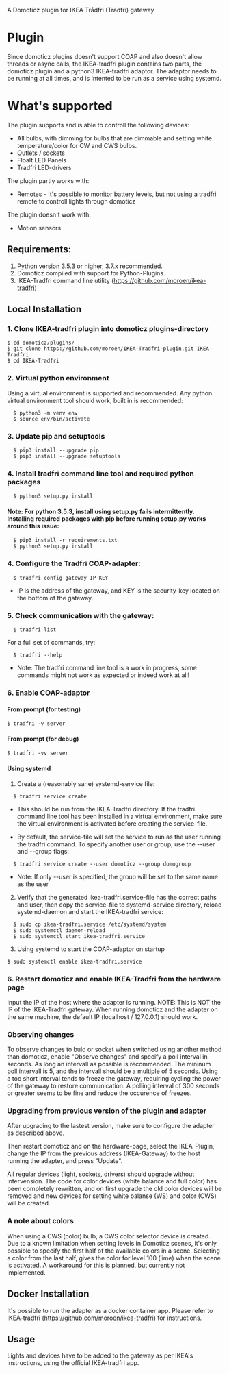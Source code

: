 A Domoticz plugin for IKEA Trådfri (Tradfri) gateway

# Plugin

Since domoticz plugins doesn't support COAP and also doesn't allow threads or async calls, the IKEA-tradfri plugin contains two parts, the domoticz plugin and a python3 IKEA-tradfri adaptor. The adaptor needs to be running at all times, and is intented to be run as a service using systemd.

# What's supported
The plugin supports and is able to controll the following devices:
- All bulbs, with dimming for bulbs that are dimmable and setting white temperature/color for CW and CWS bulbs.
- Outlets / sockets
- Floalt LED Panels
- Tradfri LED-drivers

The plugin partly works with:
- Remotes - It's possible to monitor battery levels, but not using a tradfri remote to controll lights through domoticz

The plugin doesn't work with:
- Motion sensors


## Requirements:
1. Python version 3.5.3 or higher, 3.7.x recommended. 
2. Domoticz compiled with support for Python-Plugins. 
3. IKEA-Tradfri command line utility (https://github.com/moroen/ikea-tradfri)


## Local Installation
### 1. Clone IKEA-tradfri plugin into domoticz plugins-directory
```
$ cd domoticz/plugins/
$ git clone https://github.com/moroen/IKEA-Tradfri-plugin.git IKEA-Tradfri
$ cd IKEA-Tradfri
```

### 2. Virtual python environment
Using a virtual environment is supported and recommended. Any python virtual environment tool should work, built in is recommended:
```shell
  $ python3 -m venv env
  $ source env/bin/activate
```

### 3. Update pip and setuptools
```shell
  $ pip3 install --upgrade pip
  $ pip3 install --upgrade setuptools
```

### 4. Install tradfri command line tool and required python packages
```shell
  $ python3 setup.py install
```
#### Note: For python 3.5.3, install using setup.py fails intermittently. Installing required packages with pip before running setup.py works around this issue:
```shell
  $ pip3 install -r requirements.txt
  $ python3 setup.py install
```

### 4. Configure the Tradfri COAP-adapter: 
```shell
  $ tradfri config gateway IP KEY
```
  * IP is the address of the gateway, and KEY is the security-key located on the bottom of the gateway.

### 5. Check communication with the gateway:
```shell
  $ tradfri list
```
For a full set of commands, try:
```shell
  $ tradfri --help
```
  * Note: The tradfri command line tool is a work in progress, some commands might not work as expected or indeed work at all!

### 6. Enable COAP-adaptor

#### From prompt (for testing)
```shell
$ tradfri -v server
```

#### From prompt (for debug)
```shell
$ tradfri -vv server
```

#### Using systemd
1. Create a (reasonably sane) systemd-service file:
```shell
  $ tradfri service create
```
   - This should be run from the IKEA-Tradfri directory. If the tradfri command line tool has been installed in a virtual environment, make sure the virtual environment is activated before creating the service-file. 
   
   - By default, the service-file will set the service to run as the user running the tradfri command. To specify another user or group, use the --user and --group flags:

```shell
  $ tradfri service create --user domoticz --group domogroup
```
   * Note: If only --user is specified, the group will be set to the same name as the user

2. Verify that the generated ikea-tradfri.service-file has the correct paths and user, then copy the service-file to systemd-service directory, reload systemd-daemon and start the IKEA-tradfri service:
```shell
  $ sudo cp ikea-tradfri.service /etc/systemd/system
  $ sudo systemctl daemon-reload
  $ sudo systemctl start ikea-tradfri.service
```

3. Using systemd to start the COAP-adaptor on startup
```shell
$ sudo systemctl enable ikea-tradfri.service
```

### 6. Restart domoticz and enable IKEA-Tradfri from the hardware page
Input the IP of the host where the adapter is running.
NOTE: This is NOT the IP of the IKEA-Tradfri gateway. When running domoticz and the adapter on the same machine, the default IP (localhost / 127.0.0.1) should work. 

### Observing changes
To observe changes to buld or socket when switched using another method than domoticz, enable "Observe changes" and specify a poll interval in seconds. As long an intervall as possible is recommended. The mininum poll intervall is 5, and the intervall should be a multiple of 5 seconds. Using a too short interval tends to freeze the gateway, requiring cycling the power of the gateway to restore communication. A polling interval of 300 seconds or greater seems to be fine and reduce the occurence of freezes. 

### Upgrading from previous version of the plugin and adapter
After upgrading to the lastest version, make sure to configure the adapter as described above.

Then restart domoticz and on the hardware-page, select the IKEA-Plugin, change the IP from the previous address (IKEA-Gateway) to the host running the adapter, and press "Update".

All regular devices (light, sockets, drivers) should upgrade without intervension. The code for color devices (white balance and full color) has been completely rewritten, and on first upgrade the old color devices will be removed and new devices for setting white balanse (WS) and color (CWS) will be created. 

### A note about colors
When using a CWS (color) bulb, a CWS color selector device is created. Due to a known limitation when setting levels in Domoticz scenes, it's only possible to specify the first half of the available colors in a scene. Selecting a color from the last half, gives the color for level 100 (lime) when the scene is activated. A workaround for this is planned, but currently not implemented. 

## Docker Installation

It's possible to run the adapter as a docker container app. Please refer to IKEA-tradfri (https://github.com/moroen/ikea-tradfri) for instructions. 

## Usage
Lights and devices have to be added to the gateway as per IKEA's instructions, using the official IKEA-tradfri app. 
